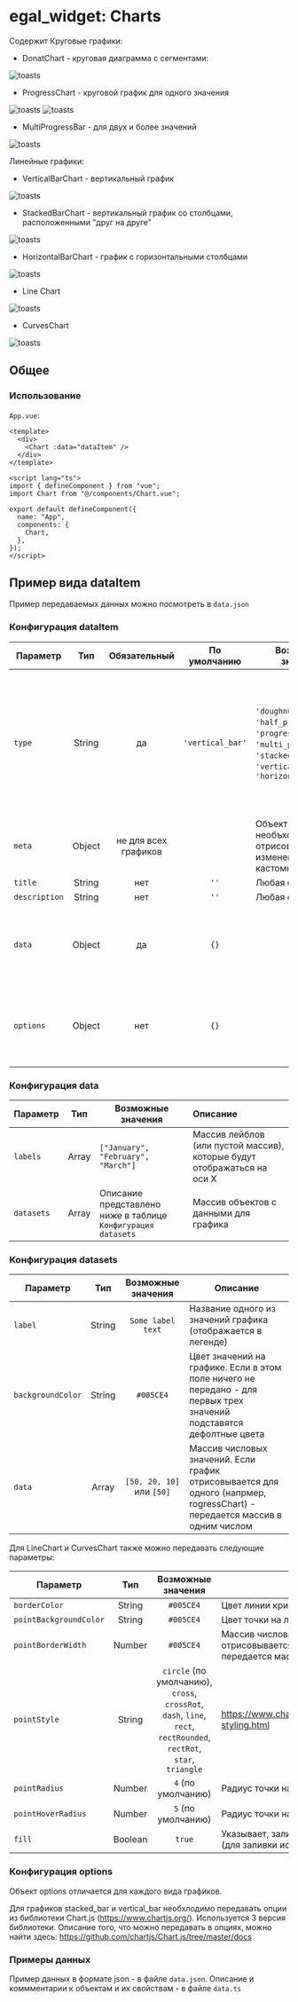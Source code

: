 # egal_widget: Charts


Содержит Круговые графики:

- DonatChart - круговая диаграмма с сегментами:

![toasts](src/assets/img/doughnut_bar.png)

- ProgressChart - круговой график для одного значения

![toasts](src/assets/img/half_progress_bar.png)
![toasts](src/assets/img/progress_bar.png)

- MultiProgressBar - для двух и более значений

![toasts](src/assets/img/multi_progress_bar.png)

Линейные графики:
- VerticalBarChart - вертикальный график

![toasts](src/assets/img/vertical_bar.png)

- StackedBarChart - вертикальный график со столбцами, расположенными "друг на друге"

![toasts](src/assets/img/stacked_bar.png)

- HorizontalBarChart - график с горизонтальными столбцами

![toasts](src/assets/img/horizontal_bar.png)

- Line Chart

![toasts](src/assets/img/line_chart.png)

- CurvesChart

![toasts](src/assets/img/curves_chart.png)

## Общее
### Использование

 <Chart :data="dataItem" />

[//]: # ( подстраивается под ширину контейнера )

`App.vue`:
````vue
<template>
  <div>
    <Chart :data="dataItem" />
  </div>
</template>

<script lang="ts">
import { defineComponent } from "vue";
import Chart from "@/components/Chart.vue";

export default defineComponent({
  name: "App",
  components: {
    Chart,
  },
});
</script>
````


## Пример вида dataItem
Пример передаваемых данных можно посмотреть в `data.json`


### Конфигурация dataItem

| Параметр      |  Тип   | Обязательный  |          По умолчанию           | Возможные значения                                                                                                                       | Описание                                                                                                                                                                                                                                   |
|---------------|:------:|:-------------:|:-------------------------------:|------------------------------------------------------------------------------------------------------------------------------------------|:-------------------------------------------------------------------------------------------------------------------------------------------------------------------------------------------------------------------------------------------|
| `type`        | String |      да       |        `'vertical_bar'`         | `'doughnut'`, `'half_progress_bar'`, `'progress_bar'`, `'multi_progress_bar'`, `'stacked_bar'`, `'vertical_bar'`, `'horizontal_bar'` | Тип графика.<br/> DonatChart (`'doughnut_bar'`). ProgressChart (`'progress_bar'`). MultiProgressBar (`'multi_progress_bar'`). StackedBarChart (`'stacked_bar'`). BarChart (`'vertical_bar'`). HorizontalBarChart (`'horizontal_bar'`)      |
| `meta`           |   Object    | не для всех графиков | | Объект с данными, необъходимыми для отрисовки и изменения вида кастомных графиков                                                        |
| `title`       | String |      нет      |              `''`               | Любая строка                                                                                                                             | Название графика                                                                                                                                                                                                                           |
| `description` | String |      нет      |              `''`               | Любая строка                                                                                                                             | Описание графика                                                                                                                                                                                                                           |
| `data`        | Object |      да       |              `{}`               |                                                                                                                                          | Объект с данными для отрисовки графиков. Описание необходимых свойств объекта в таблице ниже (Конфигурация data)                                                                                                                           |
| `options`     | Object |      нет      |              `{}`               |                                                                                                                                          | Объект с дополнительных стилей и свойств графика. Описание объекта в таблице ниже (Конфигурация options)                                                                                                                                   |

### Конфигурация data

| Параметр            |      Тип       | Возможные значения                                    | Описание                                                                                    |
|---------------------|:--------------:|-------------------------------------------------------|:--------------------------------------------------------------------------------------------|
| `labels`          |       Array        | `["January", "February", "March"]`                    | Массив лейблов (или пустой массив), которые будут отображаться на оси Х                     |
| `datasets`          |    Array     | Описание представлено ниже в таблице `Конфигурация datasets` | Массив объектов с данными для графика                                                   |    

### Конфигурация datasets

| Параметр            |  Тип   |    Возможные значения     | Описание                                                                                                              |
|---------------------|:------:|:-------------------------:|-----------------------------------------------------------------------------------------------------------------------|
| `label`          | String |     `Some label text`     | Название одного из значений графика (отображается в легенде)                                                          |
| `backgroundColor`          | String |         `#005CE4`         | Цвет значений на графике. Если в этом поле ничего не передано - для первых трех значений подставятся дефолтные цвета  |
| `data`          |   Array    | `[50, 20, 10]` или `[50]` | Массив числовых значений. Если график отрисовывается для одного (напрмер, rogressChart) - передается массив в одним числом |

Для LineChart и CurvesChart также можно передавать следующие параметры:

| Параметр            |   Тип   |                                                 Возможные значения                                                 | Описание                                                                                                                   |
|---------------------|:-------:|:------------------------------------------------------------------------------------------------------------------:|----------------------------------------------------------------------------------------------------------------------------|
| `borderColor`          | String  |                                                     `#005CE4`                                                      | Цвет линии кривой графика                                                                                                  |
| `pointBackgroundColor`          | String  |                                                     `#005CE4`                                                      | Цвет точки на линии                                                                                                        |
| `pointBorderWidth`          | Number  |                                                     `#005CE4`                                                      | Массив числовых значений. Если график отрисовывается для одного (напрмер, rogressChart) - передается массив в одним числом |
| `pointStyle`          | String  | `circle` (по умолчанию), `cross`, `crossRot`, `dash`, `line`, `rect`, `rectRounded`, `rectRot`, `star`, `triangle` | https://www.chartjs.org/docs/master/samples/line/point-styling.html                                                        |
| `pointRadius`          | Number  |                                                 `4` (по умолчанию)                                                 | Радиус точки на линии                                                                                                      |
| `pointHoverRadius`          | Number  |                                                `5`  (по умолчанию)                                                 | Радиус точки на линии при наведении                                                                                        |
| `fill`          | Boolean |                                                       `true`                                                       | Указывает, заливать ли область под графиком цветом (для заливки используется `backgroundColor`)                            |

### Конфигурация options
Объект options отличается для каждого вида графиков.

Для графиков stacked_bar и vertical_bar необхлодимо передавать опции из библиотеки Chart.js (https://www.chartjs.org/). Используется 3 версия библиотеки. Описание того, что можно передавать в опциях, можно найти здесь: https://github.com/chartjs/Chart.js/tree/master/docs

### Примеры данных
Пример данных в формате json - в файле `data.json`. Описание и коммментарии к объектам и их свойствам - в файле `data.ts`
